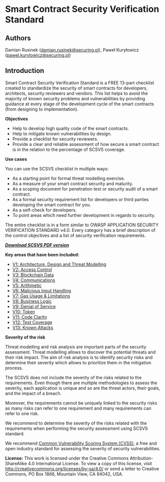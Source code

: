 # Smart Contract Security Verification Standard

## Authors

Damian Rusinek (damian.rusinek@securing.pl), Paweł Kuryłowicz (pawel.kurylowicz@securing.pl)

## Introduction

Smart Contract Security Verification Standard is a FREE 13-part checklist created to standardize the security of smart contracts for developers, architects, security reviewers and vendors. This list helps to avoid the majority of known security problems and vulnerabilities by providing guidance at every stage of the development cycle of the smart contracts (from designing to implementation).

**Objectives**
* Help to develop high quality code of the smart contracts.
* Help to mitigate known vulnerabilities by design.
* Provide a checklist for security reviewers.
* Provide a clear and reliable assessment of how secure a smart contract is in the relation to the percentage of SCSVS coverage.

**Use cases**

You can use the SCSVS checklist in multiple ways:
* As a starting point for formal threat modelling exercise.
* As a measure of your smart contract security and maturity.
* As a scoping document for penetration test or security audit of a smart contract.
* As a formal security requirement list for developers or third parties developing the smart contract for you. 
* As a self-check for developers.
* To point areas which need further development in regards to security.

The entire checklist is in a form similar to OWASP APPLICATION SECURITY VERIFICATION STANDARD v4.0.
Every category has a brief description of the control objectives and a list of security verification requirements.

[___Download SCSVS PDF version___](SCSVS_v1.0.pdf)

**Key areas that have been included:**
* [V1: Architecture, Design and Threat Modelling](./1.0/0x10-V1-Architecture-Design-Threat-modelling.md)
* [V2: Access Control](./1.0/0x11-V2-Access-Control.md)
* [V3: Blockchain Data](./1.0/0x12-V3-Blockchain-Data.md)
* [V4: Communications](./1.0/0x13-V4-Communications.md)
* [V5: Arithmetic](./1.0/0x14-V5-Arithmetic.md)
* [V6: Malicious Input Handling](./1.0/0x15-V6-Malicious-Input-Handling.md)
* [V7: Gas Usage & Limitations](./1.0/0x16-V7-Gas-Usage-And-Limitations.md)
* [V8: Business Logic](./1.0/0x17-V8-Business-Logic.md)
* [V9: Denial of Service](./1.0/0x18-V9-Denial-Of-Service.md)
* [V10: Token](./1.0/0x19-V10-Token.md)
* [V11: Code Clarity](./1.0/0x20-V11-Code-Clarity.md)
* [V12: Test Coverage](./1.0/0x21-V12-Test-Coverage.md)
* [V13: Known Attacks](./1.0/0x22-V13-Known-Attacks.md)

**Severity of the risk**

Threat modelling and risk analysis are important parts of the security assessment. Threat modelling allows to discover the potential threats and their risk impact. The aim of risk analysis is to identify security risks and determine their severity which allows to prioritize them in the mitigation process.

The SCSVS does not include the severity of the risks related to the requirements. Even though there are multiple methodologies to assess the severity, each application is unique and so are the threat actors, their goals, and the impact of a breach. 

Moreover, the requirements cannot be uniquely linked to the security risks as many risks can refer to one requirement and many requirements can refer to one risk.

We recommend to determine the severity of the risks related with the requirements when performing the security assessment using SCSVS standard. 

We recommend [Common Vulnerability Scoring System (CVSS)](https://nvd.nist.gov/vuln-metrics/cvss/v3-calculator), a free and open industry standard for assessing the severity of security vulnerabilities.

**License:**
This work is licensed under the Creative Commons Attribution-ShareAlike 4.0 International License.  To view a copy of this license, visit http://creativecommons.org/licenses/by-sa/4.0/ or send a letter to Creative Commons, PO Box 1866, Mountain View, CA 94042, USA.

